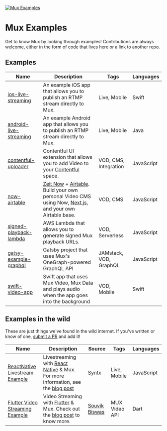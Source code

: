 [![Mux Examples](https://banner.mux.dev/Examples.svg)](https://mux.com)

# Mux Examples

Get to know Mux by looking through examples! Contributions are always welcome, either in the form of code that lives here or a link to another repo.

## Examples

| Name                                                    | Description                                                                                                                                                                   | Tags                  | Languages  |
| ------------------------------------------------------- | ----------------------------------------------------------------------------------------------------------------------------------------------------------------------------- | --------------------- | ---------- |
| [ios-live-streaming](ios-live-streaming)                | An example iOS app that allows you to publish an RTMP stream directly to Mux.                                                                                                 | Live, Mobile          | Swift      |
| [android-live-streaming](android-live-streaming)        | An example Android app that allows you to publish an RTMP stream directly to Mux.                                                                                             | Live, Mobile          | Java       |
| [contentful-uploader](contentful-uploader)              | Contentful UI extension that allows you to add Video to your [Contentful](https://contentful.com) space.                                                                      | VOD, CMS, Integration | JavaScript |
| [now-airtable](now-airtable)                            | [Zeit Now](https://zeit.co/now) + [Airtable](https://airtable.com/). Build your own personal Video CMS using Now, [Next.js](https://nextjs.org/), and your own Airtable base. | VOD, CMS              | JavaScript |
| [signed-playback-lambda](signed-playback-lambda)        | AWS Lambda that allows you to generate signed Mux playback URLs.														  | VOD, Serverless       | JavaScript |
| [gatsy-example-graphql](gatsby-example-graphql)         | Gatsby project that uses Mux's OneGraph-powered GraphQL API | JAMstack, VOD, GraphQL       | JavaScript |
| [swift-video-app](swift-video-app)                      | Swift app that uses Mux Video, Mux Data and plays audio when the app goes into the background | VOD, Mobile | Swift |

## Examples in the wild

These are just things we've found in the wild internet. If you've written or know of one, [submit a PR](https://help.github.com/en/articles/creating-a-pull-request) and add it!

| Name                                                                                | Description                                                                                                                                                                                                   | Source                         | Tags         | Languages  |
| ----------------------------------------------------------------------------------- | ------------------------------------------------------------------------------------------------------------------------------------------------------------------------------------------------------------- | ------------------------------ | ------------ | ---------- |
| [ReactNative Livestream Example](https://github.com/Syntx-io/RN-Livestream-Example) | Livestreaming with [React Native](https://facebook.github.io/react-native/) & Mux. For more information, see the [blog post](https://medium.com/syntx-io/video-live-streaming-with-react-native-98a0f6354077) | [Syntx](https://www.syntx.io/) | Live, Mobile | JavaScript |
| [Flutter Video Streaming Example](https://github.com/sbis04/flutter_stream) | Video Streaming with [Flutter](https://flutter.dev) & Mux. Check out the [blog post](https://medium.com/flutter-community/integrating-video-streaming-with-flutter-using-mux-5ba707cca847) to know more. | [Souvik Biswas](https://github.com/sbis04) | MUX Video API | Dart |
